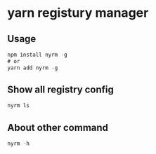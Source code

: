 # yarn registury manager

## Usage
```js
npm install nyrm -g
# or
yarn add nyrm -g
```

## Show all registry config
```js
nyrm ls
```

## About other command
```js
nyrm -h
```


